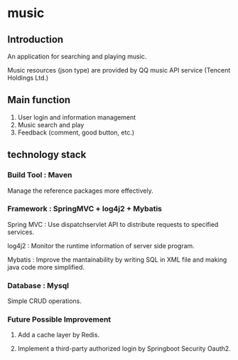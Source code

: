 # music


## Introduction

An application for searching and playing music.  

Music resources (json type) are provided by QQ music API service (Tencent Holdings Ltd.)

## Main function

1. User login and information management
2. Music search and play 
3. Feedback (comment, good button, etc.)


## technology stack

### Build Tool : Maven

   Manage the reference packages more effectively.
   
### Framework : SpringMVC + log4j2 + Mybatis

   Spring MVC : Use dispatchservlet API to distribute requests to specified services.  
    
   log4j2 : Monitor the runtime information of server side program.  
   
   Mybatis : Improve the mantainability by writing SQL in XML file and making java code more simplified.
    
### Database : Mysql 

   Simple CRUD operations.
   
### Future Possible Improvement
   
   1. Add a cache layer by Redis.
   
   2. Implement a third-party authorized login by Springboot Security Oauth2.
   


    
   
    
    
            

            


